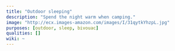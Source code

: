 ```yaml
---
title: "Outdoor sleeping"
description: "Spend the night warm when camping."
image: "http://ecx.images-amazon.com/images/I/31qytkYhzpL.jpg"
purposes: [outdoor, sleep, bivouac]
qualities: []
wiki: ~
---
```

